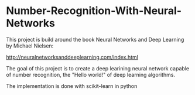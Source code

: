 # Number-Recognition-With-Neural-Networks

This project is build around the book Neural Networks and Deep Learning by Michael Nielsen:

http://neuralnetworksanddeeplearning.com/index.html

The goal of this project is to create a deep learining neural network capable of number recognition, the "Hello world!" of deep learning algorithms.

The implementation is done with scikit-learn in python
